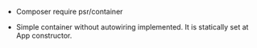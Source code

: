 - Composer require psr/container

- Simple container without autowiring implemented. It is statically set at App constructor.